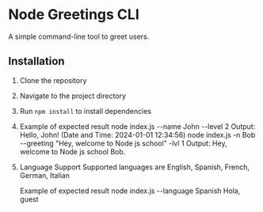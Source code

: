 #  Node Greetings CLI

A simple command-line tool to greet users.

## Installation

1. Clone the repository
2. Navigate to the project directory
3. Run `npm install` to install dependencies
4. Example of expected result
  node index.js --name John --level 2
  Output:
   Hello, John! (Date and Time: 2024-01-01 12:34:56)
 node index.js -n Bob --greeting "Hey, welcome to Node js school" -lvl 1
  Output:
   Hey, welcome to Node js school Bob.
5.  Language Support
   Supported languages are English, Spanish, French, German, Italian
   
     Example of expected result
    node index.js --language Spanish
    Hola, guest
